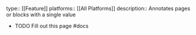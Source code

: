 type:: [[Feature]]
platforms:: [[All Platforms]]
description:: Annotates pages or blocks with a single value

- TODO Fill out this page #docs